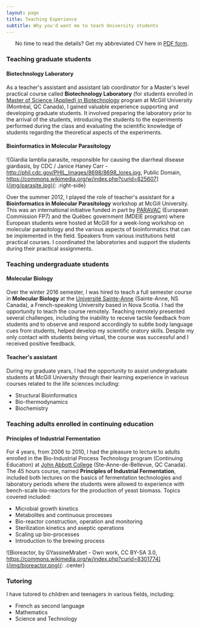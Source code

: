 ```yaml
---
layout: page
title: Teaching Experience
subtitle: Why you'd want me to teach University students
---
```


<p style="text-align: center;">No time to read the details? Get my abbreviated CV here in <a href="/pdf/NormandCyrCV.pdf">PDF form</a>.</p>

### Teaching graduate students


#### Biotechnology Laboratory

As a teacher's assistant and assistant lab coordinator for a Master's level practical course called **Biotechnology Laboratory** (for students enrolled in [Master of Science (Applied) in Biotechnology](http://www.mcgill.ca/biotechgradprog/) program at McGill University (Montréal, QC Canada), I gained valuable experience supporting and developing graduate students. It involved preparing the laboratory prior to the arrival of the students, introducing the students to the experiments performed during the class and evaluating the scientific knowledge of students regarding the theoretical aspects of the experiments.

#### Bioinformatics in Molecular Parasitology

![Giardia lamblia parasite, responsible for causing the diarrheal disease giardiasis, by CDC / Janice Haney Carr - http://phil.cdc.gov/PHIL_Images/8698/8698_lores.jpg, Public Domain, https://commons.wikimedia.org/w/index.php?curid=825607](/img/parasite.jpg){: .right-side}

Over the summer 2012, I played the role of teacher's assistant for a **Bioinformatics in Molecular Parasitology** workshop at McGill University. This was an international initiative funded in part by [PARAVAC](http://www.paravac.eu/) (European Commission FP7) and the Québec government (MDEIE program) where European students were hosted at McGill for a week-long workshop on molecular parasitology and the various aspects of bioinformatics that can be implemented in the field. Speakers from various institutions held practical courses. I coordinated the laboratories and support the students during their practical assignments.


### Teaching undergraduate students


#### Molecular Biology

Over the winter 2016 semester, I was hired to teach a full semester course in **Molecular Biology** at the [Université Sainte-Anne](https://www.usainteanne.ca/departement-des-sciences) (Sainte-Anne, NS Canada), a French-speaking University based in Nova Scotia. I had the opportunity to teach the course remotely. Teaching remotely presented several challenges, including the inability to receive tactile feedback from students and to observe and respond accordingly to subtle body language cues from students, helped develop my scientific oratory skills. Despite my only contact with students being virtual, the course was successful and I received positive feedback.

#### Teacher's assistant

During my graduate years, I had the opportunity to assist undergraduate students at McGill University through their learning experience in various courses related to the life sciences including:

- Structural Bioinformatics
- Bio-thermodynamics
- Biochemistry


### Teaching adults enrolled in continuing education


#### Principles of Industrial Fermentation

For 4 years, from 2006 to 2010, I had the pleasure to lecture to adults enrolled in the Bio-Industrial Process Technology program (Continuing Education) at [John Abbott College](http://www.johnabbott.qc.ca/continuing-education) (Ste-Anne-de-Bellevue, QC Canada). The 45 hours course, named **Principles of Industrial Fermentation**, included both lectures on the basics of fermentation technologies and laboratory periods where the students were allowed to experience with bench-scale bio-reactors for the production of yeast biomass. Topics covered included:

- Microbial growth kinetics
- Metabolites and continuous processes
- Bio-reactor construction, operation and monitoring
- Sterilization kinetics and aseptic operations
- Scaling up bio-processes
- Introduction to the brewing process

![Bioreactor, by GYassineMrabet - Own work, CC BY-SA 3.0, https://commons.wikimedia.org/w/index.php?curid=8301774](/img/bioreactor.png){: .center}


### Tutoring


I have tutored to children and teenagers in various fields, including:

- French as second language
- Mathematics
- Science and Technology
